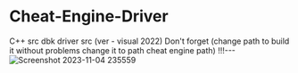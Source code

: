 # Cheat-Engine-Driver
C++ src dbk driver src (ver - visual 2022) 
Don't forget (change path to build it without problems change it to path cheat engine path) !!!--- 
![Screenshot 2023-11-04 235559](https://github.com/0xkali/Cheat-Engine-Driver/assets/149905648/07ffb6d3-56ae-4e09-badc-e0ab51e1cb80)
